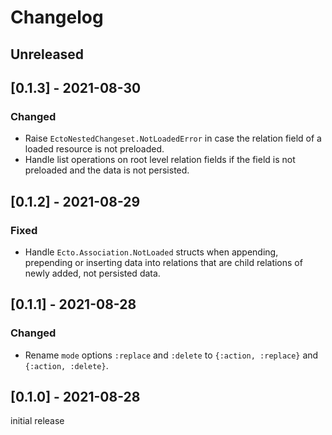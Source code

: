 # Changelog

## Unreleased

## [0.1.3] - 2021-08-30

### Changed

- Raise `EctoNestedChangeset.NotLoadedError` in case the relation field of a
  loaded resource is not preloaded.
- Handle list operations on root level relation fields if the field is not
  preloaded and the data is not persisted.

## [0.1.2] - 2021-08-29

### Fixed

- Handle `Ecto.Association.NotLoaded` structs when appending, prepending or
  inserting data into relations that are child relations of newly added, not
  persisted data.

## [0.1.1] - 2021-08-28

### Changed

- Rename `mode` options `:replace` and `:delete` to `{:action, :replace}` and
  `{:action, :delete}`.

## [0.1.0] - 2021-08-28

initial release
